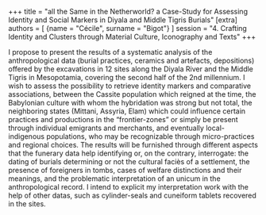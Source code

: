 +++
title = "all the Same in the Netherworld? a Case-Study for Assessing Identity and Social Markers in Diyala and Middle Tigris Burials"
[extra]
authors = [
    {name = "Cécile", surname = "Bigot"}
]
session = "4. Crafting Identity and Clusters through Material Culture, Iconography and Texts"
+++

I propose to present the results of a systematic analysis of the anthropological data (burial practices, ceramics and artefacts, depositions) offered by the excavations in 12 sites along the Diyala River and the Middle Tigris in Mesopotamia, covering the second half of the 2nd millennium. I wish to assess the possibility to retrieve identity markers and comparative associations, between the Cassite population which reigned at the time, the Babylonian culture with whom the hybridation was strong but not total, the neighboring states (Mittani, Assyria, Elam) which could influence certain practices and productions in the “frontier-zones” or simply be present through individual emigrants and merchants, and eventually local-indigenous populations, who may be recognizable through micro-practices and regional choices. The results will be furnished through different aspects that the funerary data help identifying or, on the contrary, interrogate: the dating of burials determining or not the cultural faciès of a settlement, the presence of foreigners in tombs, cases of welfare distinctions and their meanings, and the problematic interpretation of an unicum in the anthropological record. I intend to explicit my interpretation work with the help of other datas, such as cylinder-seals and cuneiform tablets recovered in the sites.


